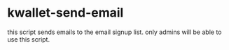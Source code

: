 # kwallet-send-email
 
this script sends emails to the email signup list. only admins will be able to use this script.